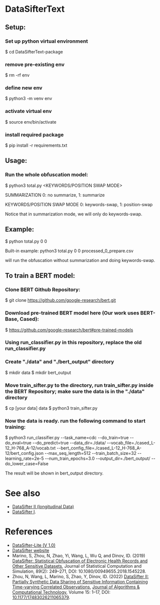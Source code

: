 # DataSifterText

## Setup:
### Set up python virtual environment
$ cd DataSifterText-package
### remove pre-existing env
$ rm -rf env
### define new env
$ python3 -m venv env
### activate virtual env
$ source env/bin/activate
### install required package
$ pip install -r requirements.txt

## Usage:

### Run the whole obfuscation model:

$ python3 total.py <SUMMARIZATION> <KEYWORDS/POSITION SWAP MODE>

SUMMARIZATION 0: no summarize, 1: summarize

KEYWORDS/POSITION SWAP MODE 0: keywords-swap, 1: position-swap

Notice that in summarization mode, we will only do keywords-swap.
	
## Example: 
$ python total.py 0 0 <filename>

Built-in example:
python3 total.py 0 0 processed_0_prepare.csv

will run the obfuscation without summarization and doing keywords-swap.


## To train a BERT model:
### Clone BERT Github Repository:
$ git clone https://github.com/google-research/bert.git
### Download pre-trained BERT model here (Our work uses BERT-Base, Cased):
$ https://github.com/google-research/bert#pre-trained-models
### Using run_classifier.py in this repository, replace the old run_classifier.py
### Create "./data" and "./bert_output" directory
$ mkdir data
$ mkdir bert_output
### Move train_sifter.py to the directory, run train_sifter.py inside the BERT Repository; make sure the data is in the "./data" directory
$ cp [your data] data
$ python3 train_sifter.py
### Now the data is ready. run the following command to start training:
$ python3 run_classifier.py --task_name=cdc --do_train=true --do_eval=true --do_predict=true --data_dir=./data/ --vocab_file=./cased_L-12_H-768_A-12/vocab.txt --bert_config_file=./cased_L-12_H-768_A-12/bert_config.json --max_seq_length=512 --train_batch_size=32 --learning_rate=2e-5 --num_train_epochs=3.0 --output_dir=./bert_output/ --do_lower_case=False

The result will be shown in bert_output directory.

See also
========
* [DataSifter II (longitudinal Data)](https://github.com/SOCR/DataSifterII)
* [DataSifter I](https://github.com/SOCR/DataSifter).
	
References
==========

* [DataSifter-Lite (V 1.0)](https://github.com/SOCR/DataSifter) 
* [DataSifter website](http://datasifter.org)
* Marino, S, Zhou, N, Zhao, Yi, Wang, L, Wu Q, and Dinov, ID. (2019) [DataSifter: Statistical Obfuscation of Electronic Health Records and Other Sensitive Datasets](https://doi.org/10.1080/00949655.2018.1545228), Journal of Statistical Computation and Simulation, 89(2): 249–271, DOI: 10.1080/00949655.2018.1545228.
* Zhou, N, Wang, L, Marino, S, Zhao, Y, Dinov, ID. (2022) [DataSifter II: Partially Synthetic Data Sharing of Sensitive Information Containing Time-varying Correlated Observations](https://journals.sagepub.com/loi/acta), [Journal of Algorithms & Computational Technology](https://journals.sagepub.com/loi/acta), Volume 15: 1–17, DOI: [10.1177/17483026211065379](https://doi.org/10.1177/17483026211065379).
